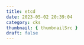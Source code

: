 ```yaml
---
title: etcd
date: 2023-05-02 20:39:04
category: cks
thumbnail: { thumbnailSrc }
draft: false
---
```


